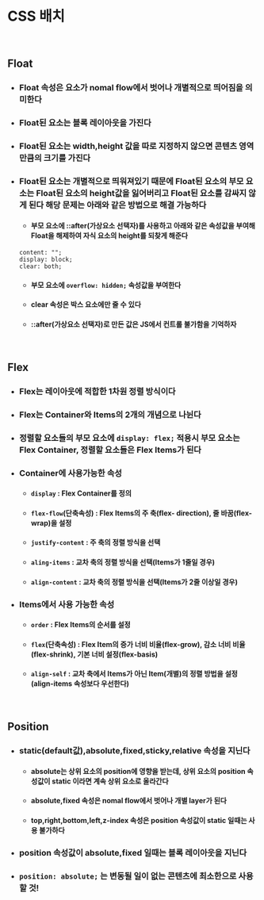 # CSS 배치

</br>

## Float
- ### Float 속성은 요소가 nomal flow에서 벗어나 개별적으로 띄어짐을 의미한다
- ### Float된 요소는 블록 레이아웃을 가진다
- ### Float된 요소는 width,height 값을 따로 지정하지 않으면 콘텐츠 영역만큼의 크기를 가진다
- ### Float된 요소는 개별적으로 띄워져있기 때문에 Float된 요소의 부모 요소는 Float된 요소의 height값을 잃어버리고 Float된 요소를 감싸지 않게 된다 해당 문제는 아래와 같은 방법으로 해결 가능하다
  - #### 부모 요소에 ::after(가상요소 선택자)를 사용하고 아래와 같은 속성값을 부여해 Float을 해제하여 자식 요소의 height를 되찾게 해준다
  ```
  content: "";
  display: block;
  clear: both;
  ```
  - #### 부모 요소에 `overflow: hidden;` 속성값을 부여한다
  - #### clear 속성은 박스 요소에만 줄 수 있다
  - #### ::after(가상요소 선택자)로 만든 값은 JS에서 컨트롤 불가함을 기억하자

</br>

## Flex
- ### Flex는 레이아웃에 적합한 1차원 정렬 방식이다
- ### Flex는 Container와 Items의 2개의 개념으로 나뉜다
- ### 정렬할 요소들의 부모 요소에 `display: flex;` 적용시 부모 요소는 Flex Container, 정렬할 요소들은 Flex Items가 된다
- ### Container에 사용가능한 속성
  - #### `display` : Flex Container를 정의
  - #### `flex-flow`(단축속성) : Flex Items의 주 축(flex- direction), 줄 바꿈(flex-wrap)을 설정
  - #### `justify-content` : 주 축의 정렬 방식을 선택
  - #### `aling-items` : 교차 축의 정렬 방식을 선택(Items가 1줄일 경우)
  - #### `align-content` : 교차 축의 정렬 방식을 선택(Items가 2줄 이상일 경우)
- ### Items에서 사용 가능한 속성
  - #### `order` : Flex Items의 순서를 설정
  - #### `flex`(단축속성) : Flex Item의 증가 너비 비율(flex-grow), 감소 너비 비율(flex-shrink), 기본 너비 설정(flex-basis)
  - #### `align-self` : 교차 축에서 Items가 아닌 Item(개별)의 정렬 방법을 설정(align-items 속성보다 우선한다)

  </br>

## Position
- ### static(default값),absolute,fixed,sticky,relative 속성을 지닌다
  - #### absolute는 상위 요소의 position에 영향을 받는데, 상위 요소의 position 속성값이 static 이라면 계속 상위 요소로 올라간다
  - #### absolute,fixed 속성은 nomal flow에서 벗어나 개별 layer가 된다
  - #### top,right,bottom,left,z-index 속성은 position 속성값이 static 일때는 사용 불가하다
- ### position 속성값이 absolute,fixed 일때는 블록 레이아웃을 지닌다
- ### `position: absolute;` 는 변동될 일이 없는 콘텐츠에 최소한으로 사용할 것!


  

